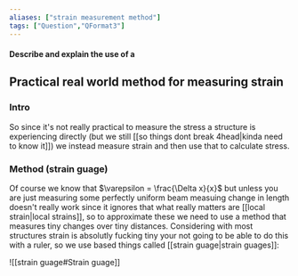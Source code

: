 ```yaml
---
aliases: ["strain measurement method"]
tags: ["Question","QFormat3"]
---
```


#### Describe and explain the use of a
## Practical real world method for measuring strain

### Intro
So since it's not really practical to measure the stress a structure is experiencing directly (but we still [[so things dont break 4head|kinda need to know it]]) we instead measure strain and then use that to calculate stress.

### Method (strain guage)
Of course we know that $\varepsilon = \frac{\Delta x}{x}$ but unless you are just measuring some perfectly uniform beam measuing change in length doesn't really work since it ignores that what really matters are [[local strain|local strains]], so to approximate these we need to use a method that measures tiny changes over tiny distances. Considering with most structures strain is absolutly fucking tiny your not going to be able to do this with a ruler, so we use based things called [[strain guage|strain guages]]:

![[strain guage#Strain guage]]
